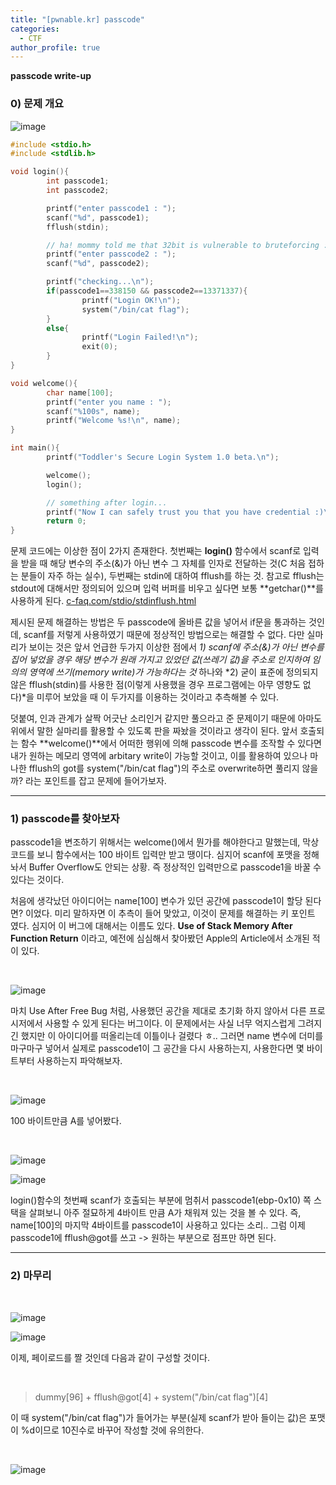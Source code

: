```yaml
---
title: "[pwnable.kr] passcode"
categories:
  - CTF
author_profile: true
---
```


**passcode write-up**

### **0) 문제 개요**

![image](https://user-images.githubusercontent.com/44183111/102718063-758fa380-4329-11eb-893d-ac36bc607474.png)



```c
#include <stdio.h>
#include <stdlib.h>

void login(){
        int passcode1;
        int passcode2;

        printf("enter passcode1 : ");
        scanf("%d", passcode1);
        fflush(stdin);

        // ha! mommy told me that 32bit is vulnerable to bruteforcing :)
        printf("enter passcode2 : ");
        scanf("%d", passcode2);

        printf("checking...\n");
        if(passcode1==338150 && passcode2==13371337){
                printf("Login OK!\n");
                system("/bin/cat flag");
        }
        else{
                printf("Login Failed!\n");
                exit(0);
        }
}

void welcome(){
        char name[100];
        printf("enter you name : ");
        scanf("%100s", name);
        printf("Welcome %s!\n", name);
}

int main(){
        printf("Toddler's Secure Login System 1.0 beta.\n");

        welcome();
        login();

        // something after login...
        printf("Now I can safely trust you that you have credential :)\n");
        return 0;
}
```

 문제 코드에는 이상한 점이 2가지 존재한다. 첫번째는 **login()** 함수에서 scanf로 입력을 받을 때 해당 변수의 주소(&)가 아닌 변수 그 자체를 인자로 전달하는 것(C 처음 접하는 분들이 자주 하는 실수), 두번째는 stdin에 대하여 fflush를 하는 것. 참고로 fflush는 stdout에 대해서만 정의되어 있으며 입력 버퍼를 비우고 싶다면 보통 **getchar()**를 사용하게 된다. [c-faq.com/stdio/stdinflush.html](http://c-faq.com/stdio/stdinflush.html)

 제시된 문제 해결하는 방법은 두 passcode에 올바른 값을 넣어서 if문을 통과하는 것인데, scanf를 저렇게 사용하였기 때문에 정상적인 방법으로는 해결할 수 없다. 다만 실마리가 보이는 것은 앞서 언급한 두가지 이상한 점에서 *1) scanf에 주소(&)가 아닌 변수를 집어 넣었을 경우 해당 변수가 원래 가지고 있었던 값(쓰레기 값)을 주소로 인지하여 임의의 영역에 쓰기(memory write)가 가능하다는 것* 하나와 *2) 굳이 표준에 정의되지 않은 fflush(stdin)를 사용한 점(이렇게 사용했을 경우 프로그램에는 아무 영향도 없다)*을 미루어 보았을 때 이 두가지를 이용하는 것이라고 추측해볼 수 있다.

 덧붙여, 인과 관계가 살짝 어긋난 소리인거 같지만 풀으라고 준 문제이기 때문에 아마도 위에서 말한 실마리를 활용할 수 있도록 판을 짜놨을 것이라고 생각이 된다. 앞서 호출되는 함수 **welcome()**에서 어떠한 행위에 의해 passcode 변수를 조작할 수 있다면 내가 원하는 메모리 영역에 arbitary write이 가능할 것이고, 이를 활용하여 있으나 마나한 fflush의 got를 system("/bin/cat flag")의 주소로 overwrite하면 풀리지 않을까? 라는 포인트를 잡고 문제에 들어가보자.



------

### **1) passcode를 찾아보자**

  passcode1을 변조하기 위해서는 welcome()에서 뭔가를 해야한다고 말했는데, 막상 코드를 보니 함수에서는 100 바이트 입력만 받고 땡이다. 심지어 scanf에 포맷을 정해놔서 Buffer Overflow도 안되는 상황. 즉 정상적인 입력만으로 passcode1을 바꿀 수 있다는 것이다.

 처음에 생각났던 아이디어는 name[100] 변수가 있던 공간에 passcode1이 할당 된다면? 이었다. 미리 말하자면 이 추측이 들어 맞았고, 이것이 문제를 해결하는 키 포인트 였다. 심지어 이 버그에 대해서는 이름도 있다. **Use of Stack Memory After Function Return** 이라고, 예전에 심심해서 찾아봤던 Apple의 Article에서 소개된 적이 있다. 


<br/>

![image](https://user-images.githubusercontent.com/44183111/102718076-88a27380-4329-11eb-8f46-3aa06a28cb2a.png)

 마치 Use After Free Bug 처럼, 사용했던 공간을 제대로 초기화 하지 않아서 다른 프로시저에서 사용할 수 있게 된다는 버그이다. 이 문제에서는 사실 너무 억지스럽게 그려지긴 했지만 이 아이디어를 떠올리는데 이틀이나 걸렸다 ㅎ.. 그러면 name 변수에 더미를 마구마구 넣어서 실제로 passcode1이 그 공간을 다시 사용하는지, 사용한다면 몇 바이트부터 사용하는지 파악해보자.


<br/>

![image](https://user-images.githubusercontent.com/44183111/102718096-ab348c80-4329-11eb-86dd-7da0b749745e.png)

100 바이트만큼 A를 넣어봤다.


<br/>

![image](https://user-images.githubusercontent.com/44183111/102718110-be475c80-4329-11eb-895e-376250524015.png)

![image](https://user-images.githubusercontent.com/44183111/102718116-cacbb500-4329-11eb-9ee7-ad0d458117ea.png)

 login()함수의 첫번째 scanf가 호출되는 부분에 멈취서 passcode1(ebp-0x10) 쪽 스택을 살펴보니 아주 절묘하게 4바이트 만큼 A가 채워져 있는 것을 볼 수 있다. 즉, name[100]의 마지막 4바이트를 passcode1이 사용하고 있다는 소리.. 그럼 이제 passcode1에 fflush@got를 쓰고 -> 원하는 부분으로 점프만 하면 된다.

------

### **2) 마무리**

<br/>

![image](https://user-images.githubusercontent.com/44183111/102718139-e8991a00-4329-11eb-905a-78cab0dbf281.png)

![image](https://user-images.githubusercontent.com/44183111/102718148-f353af00-4329-11eb-9776-8f1a8627f280.png)

이제, 페이로드를 짤 것인데 다음과 같이 구성할 것이다.

<br/>

> dummy[96] + fflush@got[4] + system("/bin/cat flag")[4]



 이 때 system("/bin/cat flag")가 들어가는 부분(실제 scanf가 받아 들이는 값)은 포맷이 %d이므로 10진수로 바꾸어 작성할 것에 유의한다.

<br/>

![image](https://user-images.githubusercontent.com/44183111/102718159-fea6da80-4329-11eb-9fe5-52841c7ecb59.png)
